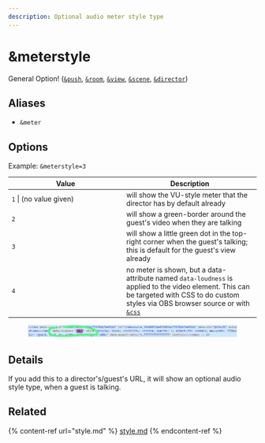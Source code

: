 ```yaml
---
description: Optional audio meter style type
---
```


# \&meterstyle

General Option! ([`&push`](../../source-settings/push.md), [`&room`](../../general-settings/room.md), [`&view`](../view-parameters/view.md), [`&scene`](../view-parameters/scene.md), [`&director`](../../viewers-settings/director.md))

## Aliases

* `&meter`

## Options

Example: `&meterstyle=3`

<table><thead><tr><th width="218.55474452554745">Value</th><th>Description</th></tr></thead><tbody><tr><td><code>1</code> | (no value given)</td><td>will show the VU-style meter that the director has by default already</td></tr><tr><td><code>2</code></td><td>will show a green-border around the guest's video when they are talking</td></tr><tr><td><code>3</code></td><td>will show a little green dot in the top-right corner when the guest's talking; this is default for the guest's view already</td></tr><tr><td><code>4</code></td><td>no meter is shown, but a data-attribute named <code>data-loudness</code> is applied to the video element. This can be targeted with CSS to do custom styles via OBS browser source or with <a href="css.md"><code>&#x26;css</code></a></td></tr></tbody></table>

<figure><img src="../../.gitbook/assets/image (4) (8) (1).png" alt=""><figcaption></figcaption></figure>

## Details

If you add this to a director's/guest's URL, it will show an optional audio style type, when a guest is talking.

## Related

{% content-ref url="style.md" %}
[style.md](style.md)
{% endcontent-ref %}
